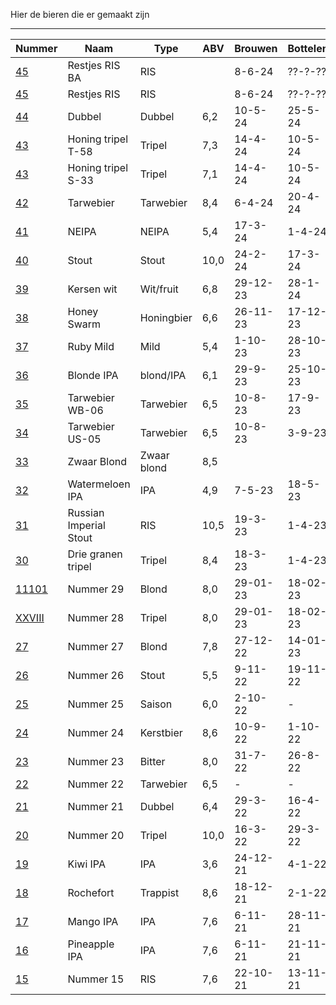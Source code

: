 Hier de bieren die er gemaakt zijn
***
Nummer                                          | Naam                   | Type        | ABV  | Brouwen  | Bottelen | Voorraad
----------------------------------------------- | ---------------------- | ----------- | ---- | -------- |  ------- | ---
[45](bieren/45-restjes-ris-barrel-aged.md)      | Restjes RIS BA         | RIS         |      | 8-6-24   | ??-?-??  | Ja
[45](bieren/45-restjes-ris.md)                  | Restjes RIS            | RIS         |      | 8-6-24   | ??-?-??  | Ja
[44](bieren/44-dubbel.md)                       | Dubbel                 | Dubbel      | 6,2  | 10-5-24  | 25-5-24  | Ja
[43](bieren/43-honing-tripel-t-58.md)           | Honing tripel T-58     | Tripel      | 7,3  | 14-4-24  | 10-5-24  | Ja
[43](bieren/43-honing-tripel-s-33.md)           | Honing tripel S-33     | Tripel      | 7,1  | 14-4-24  | 10-5-24  | Ja
[42](bieren/42-tarwebier.md)                    | Tarwebier              | Tarwebier   | 8,4  | 6-4-24   | 20-4-24  | Ja
[41](bieren/41-neipa.md)                        | NEIPA                  | NEIPA       | 5,4  | 17-3-24  | 1-4-24   | Ja
[40](bieren/40-stout.md)                        | Stout                  | Stout       | 10,0 | 24-2-24  | 17-3-24  | Ja
[39](bieren/39-kersen-wit.md)                   | Kersen wit             | Wit/fruit   | 6,8  | 29-12-23 | 28-1-24  | Ja
[38](bieren/38-honey-swarm.md)                  | Honey Swarm            | Honingbier  | 6,6  | 26-11-23 | 17-12-23 | Ja
[37](bieren/37-ruby-mild.md)                    | Ruby Mild              | Mild        | 5,4  | 1-10-23  | 28-10-23 | Ja
[36](bieren/36-blonde.md)                       | Blonde IPA             | blond/IPA   | 6,1  | 29-9-23  | 25-10-23 | Ja
[35](bieren/35-tarwebier-wb-06.md)              | Tarwebier WB-06        | Tarwebier   | 6,5  | 10-8-23  | 17-9-23  | Ja
[34](bieren/34-tarwebier-us-05.md)              | Tarwebier US-05        | Tarwebier   | 6,5  | 10-8-23  | 3-9-23   | Ja
[33](bieren/33-zwaar-blond.md)                  | Zwaar Blond            | Zwaar blond | 8,5  |          |          | Ja
[32](bieren/32-watermeloen-ipa.md)              | Watermeloen IPA        | IPA         | 4,9  | 7-5-23   | 18-5-23  | Ja
[31](bieren/31-ris.md)                          | Russian Imperial Stout | RIS         | 10,5 | 19-3-23  | 1-4-23   | Ja
[30](bieren/30-drie-granen-tripel.md)           | Drie granen tripel     | Tripel      | 8,4  | 18-3-23  | 1-4-23   | Nee
[11101](bieren/11101-blond.md)                  | Nummer 29              | Blond       | 8,0  | 29-01-23 | 18-02-23 | Nee
[XXVIII](bieren/xxviii-tripel.md)               | Nummer 28              | Tripel      | 8,0  | 29-01-23 | 18-02-23 | Nee 
[27](bieren/27-blond.md)                        | Nummer 27              | Blond       | 7,8  | 27-12-22 | 14-01-23 | Nee
[26](bieren/26-coffee-chocolate-milky-stout.md) | Nummer 26              | Stout       | 5,5  | 9-11-22  | 19-11-22 | Nee
[25](bieren/25-saison.md)                       | Nummer 25              | Saison      | 6,0  | 2-10-22  | -        | Nee
[24](bieren/24-kerstbier.md)                    | Nummer 24              | Kerstbier   | 8,6  | 10-9-22  | 1-10-22  | Nee
[23](bieren/23-london-bitter.md)                | Nummer 23              | Bitter      | 8,0  | 31-7-22  | 26-8-22  | Nee
[22](bieren/22-american-wheat-beer.md)          | Nummer 22              | Tarwebier   | 6,5  | -        | -        | Nee
[21](bieren/21-dubbel-stout-biab.md)            | Nummer 21              | Dubbel      | 6,4  | 29-3-22  | 16-4-22  | Nee
[20](bieren/20-tripel-biab.md)                  | Nummer 20              | Tripel      | 10,0 | 16-3-22  | 29-3-22  | Nee
[19](bieren/19-kiwi-ipa.md)                     | Kiwi IPA               | IPA         | 3,6  | 24-12-21 | 4-1-22   | Nee
[18](bieren/18-rochefort-10.md)                 | Rochefort              | Trappist    | 8,6  | 18-12-21 | 2-1-22   | Nee
[17](bieren/17-mango-ipa.md)                    | Mango IPA              | IPA         | 7,6  | 6-11-21  | 28-11-21 | Nee
[16](bieren/16-pineapple-ipa.md)                | Pineapple IPA          | IPA         | 7,6  | 6-11-21  | 21-11-21 | Nee
[15](bieren/15-russian-imperial-stout.md)       | Nummer 15              | RIS         | 7,6  | 22-10-21 | 13-11-21 | Nee
